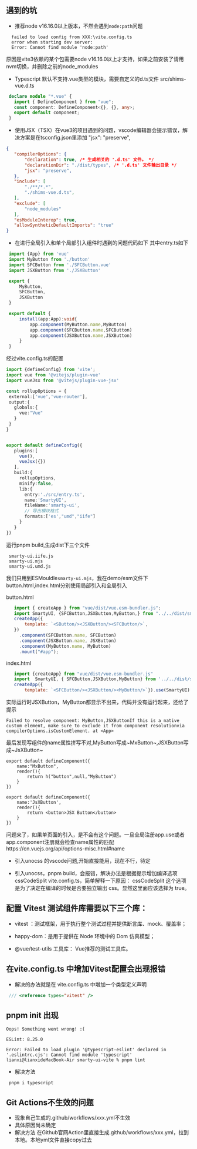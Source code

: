 ## 遇到的坑

 - 推荐node v16.16.0以上版本，不然会遇到`node:path`问题
 ``` shell
   failed to load config from XXX:\vite.config.ts
   error when starting dev server:
   Error: Cannot find module 'node:path'
 ```
原因是vite3依赖的某个包需要node v16.16.0以上才支持，如果之前安装了请用nvm切换，并删除之前的node_modules

 - Typescript 默认不支持.vue类型的模块，需要自定义的d.ts文件
 src/shims-vue.d.ts
 ``` ts
  declare module "*.vue" {
    import { DefineComponent } from "vue";
    const component: DefineComponent<{}, {}, any>;
    export default component;
  }
 ```

 - 使用JSX（TSX）在vue3的项目遇到的问题，vscode编辑器会提示错误，解决方案是在tsconfig.json里添加 "jsx": "preserve",
 ``` json
{
    "compilerOptions": {
        "declaration": true, /* 生成相关的 '.d.ts' 文件。 */
        "declarationDir": "./dist/types", /* '.d.ts' 文件输出目录 */
        "jsx": "preserve",
    },
    "include": [
        "./**/*.*",
        "./shims-vue.d.ts",
    ],
    "exclude": [
        "node_modules"
    ],
    "esModuleInterop": true,
    "allowSyntheticDefaultImports": "true"
}

 ```

 - 在进行全局引入和单个局部引入组件时遇到的问题代码如下
 其中entry.ts如下
 ```  ts
  import {App} from 'vue'
  import MyButton from './button'
  import SFCButton from './SFCButton.vue'
  import JSXButton from './JSXButton'

  export {
      MyButton,
      SFCButton,
      JSXButton
  }

  export default {
      install(app:App):void{
          app.component(MyButton.name,MyButton)
          app.component(SFCButton.name,SFCButton)
          app.component(JSXButton.name,JSXButton)
      }
  }
 ```

 经过vite.config.ts的配置
 ``` ts
import {defineConfig} from 'vite';
import vue from '@vitejs/plugin-vue'
import vueJsx from '@vitejs/plugin-vue-jsx'

const rollupOptions = {
  external:['vue','vue-router'],
  output:{
    globals:{
      vue:"Vue"
    }
  }
}


export default defineConfig({
    plugins:[
      vue(),
      vueJsx({}) 
    ],
    build:{
      rollupOptions,
      minify:false,
      lib:{
        entry:'./src/entry.ts',
        name:'SmartyUI',
        fileName:'smarty-ui',
        // 导出模块格式
        formats:['es',"umd","iife"]
      }
    }
})

 ```

 运行pnpm build,生成dist下三个文件
 ``` shell
  smarty-ui.iife.js
  smarty-ui.mjs
  smarty-ui.umd.js

 ```
 我们只用到ESMouldle`smarty-ui.mjs`，我在demo/esm文件下button.html,index.html分别使用局部引入和全局引入
 
 button.html
 ``` js
    import { createApp } from "vue/dist/vue.esm-bundler.js";
    import SmartyUI, {SFCButton,JSXButton,MyButton,} from "../../dist/smarty-ui.mjs";
    createApp({
        template: `<SButton/><JSXButton/><SFCButton/>`,
    })
      .component(SFCButton.name, SFCButton)
      .component(JSXButton.name, JSXButton)
      .component(MyButton.name, MyButton)
      .mount("#app");
 ```

 index.html 

 ``` js
    import {createApp} from "vue/dist/vue.esm-bundler.js"
    import  SmartyUI, { SFCButton,JSXButton,MyButton} from '../../dist/smarty-ui.mjs'
    createApp({
        template: `<SFCButton/><JSXButton/><MyButton/>`}).use(SmartyUI).mount('#app')

 ```

实际运行时JSXButton，MyButton都显示不出来，代码并没有运行起来，还给了提示
```
Failed to resolve component: MyButton,JSXButtonIf this is a native custom element, make sure to exclude it from component resolutionvia compilerOptions.isCustomElement. at <App> 
```
最后发现写组件的name属性拼写不对,MyButton写成~MxButton~,JSXButton写成~JsXButton~
```
export default defineComponent({
    name:"MxButton",
    render(){
        return h("button",null,"MyButton")
    }
})

export default defineComponent({
    name:'JsXButton',
    render(){
        return <button>JSX Button</button>
    }
})

```

问题来了，如果单页面的引入，是不会有这个问题。一旦全局注册app.use或者app.component注册就会检查name属性的匹配https://cn.vuejs.org/api/options-misc.html#name

- 引入unocss 的vscode问题,开始直接能用，现在不行，待定

- 引入unocss，pnpm build，会报错，解决办法是根据提示增加编译选项 cssCodeSplit vite.config.ts，简单解释一下原因： cssCodeSplit 这个选项是为了决定在编译的时候是否要独立输出 css。显然这里面应该选择为 true。

## 配置 Vitest 测试组件库需要以下三个库：

- vitest ：测试框架，用于执行整个测试过程并提供断言库、mock、覆盖率；

- happy-dom：是用于提供在 Node 环境中的 Dom 仿真模型；

- @vue/test-utils 工具库： Vue推荐的测试工具库。


## 在vite.config.ts 中增加Vitest配置会出现报错

- 解决的办法就是在 vite.config.ts 中增加一个类型定义声明

``` ts
 /// <reference types="vitest" />
```

## pnpm init 出现

``` shell
Oops! Something went wrong! :(

ESLint: 8.25.0

Error: Failed to load plugin '@typescript-eslint' declared in '.eslintrc.cjs': Cannot find module 'typescript'
lianxi@lianxideMacBook-Air smarty-ui-vite % pnpm lint 
```

- 解决方法

```
 pnpm i typescript
```


## Git Actions不生效的问题
- 现象自己生成的.github/workflows/xxx.yml不生效
- 具体原因尚未确定
- 解决方法 在Github官网Action里直接生成.github/workflows/xxx.yml，拉到本地。本地yml文件直接copy过去






